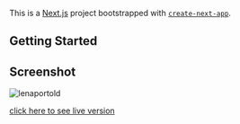 This is a [Next.js](https://nextjs.org/) project bootstrapped with [`create-next-app`](https://github.com/vercel/next.js/tree/canary/packages/create-next-app).

## Getting Started

## Screenshot
![lenaportold](https://user-images.githubusercontent.com/95056164/185654533-888534f1-0778-4123-9b5b-b67f02ba1ff8.JPG)




[click here to see live version](https://lena-portfolio.vercel.app/)


